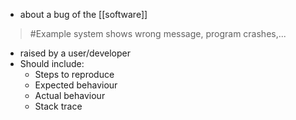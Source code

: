 - about a bug of the [[software]]
>	#Example 
>	system shows wrong message, program crashes,...
- raised by a user/developer
- Should include:
	- Steps to reproduce
	- Expected behaviour
	- Actual behaviour
	- Stack trace